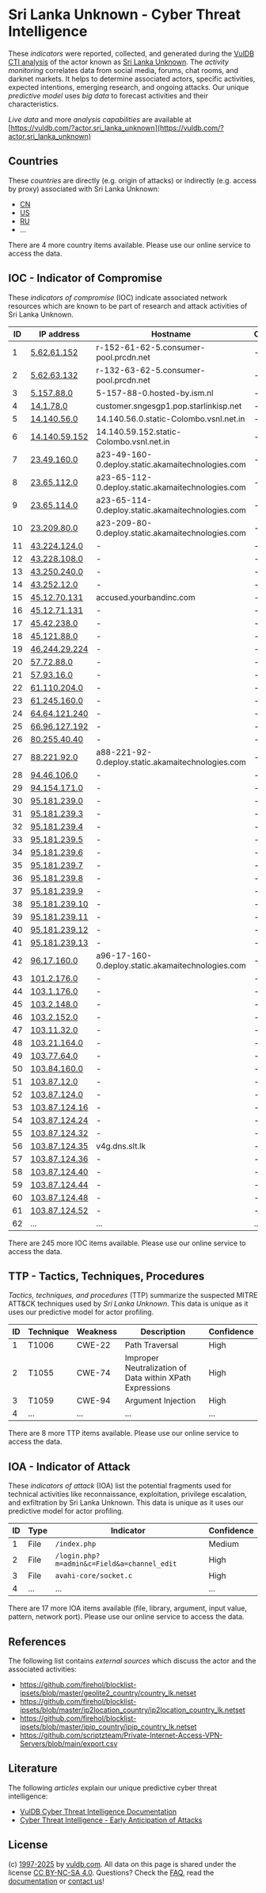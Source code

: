 # Sri Lanka Unknown - Cyber Threat Intelligence

These _indicators_ were reported, collected, and generated during the [VulDB CTI analysis](https://vuldb.com/?kb.cti) of the actor known as [Sri Lanka Unknown](https://vuldb.com/?actor.sri_lanka_unknown). The _activity monitoring_ correlates data from social media, forums, chat rooms, and darknet markets. It helps to determine associated actors, specific activities, expected intentions, emerging research, and ongoing attacks. Our unique _predictive model_ uses _big data_ to forecast activities and their characteristics.

_Live data_ and more _analysis capabilities_ are available at [https://vuldb.com/?actor.sri_lanka_unknown](https://vuldb.com/?actor.sri_lanka_unknown)

## Countries

These _countries_ are directly (e.g. origin of attacks) or indirectly (e.g. access by proxy) associated with Sri Lanka Unknown:

* [CN](https://vuldb.com/?country.cn)
* [US](https://vuldb.com/?country.us)
* [RU](https://vuldb.com/?country.ru)
* ...

There are 4 more country items available. Please use our online service to access the data.

## IOC - Indicator of Compromise

These _indicators of compromise_ (IOC) indicate associated network resources which are known to be part of research and attack activities of Sri Lanka Unknown.

ID | IP address | Hostname | Campaign | Confidence
-- | ---------- | -------- | -------- | ----------
1 | [5.62.61.152](https://vuldb.com/?ip.5.62.61.152) | r-152-61-62-5.consumer-pool.prcdn.net | - | High
2 | [5.62.63.132](https://vuldb.com/?ip.5.62.63.132) | r-132-63-62-5.consumer-pool.prcdn.net | - | High
3 | [5.157.88.0](https://vuldb.com/?ip.5.157.88.0) | 5-157-88-0.hosted-by.ism.nl | - | High
4 | [14.1.78.0](https://vuldb.com/?ip.14.1.78.0) | customer.sngesgp1.pop.starlinkisp.net | - | High
5 | [14.140.56.0](https://vuldb.com/?ip.14.140.56.0) | 14.140.56.0.static-Colombo.vsnl.net.in | - | High
6 | [14.140.59.152](https://vuldb.com/?ip.14.140.59.152) | 14.140.59.152.static-Colombo.vsnl.net.in | - | High
7 | [23.49.160.0](https://vuldb.com/?ip.23.49.160.0) | a23-49-160-0.deploy.static.akamaitechnologies.com | - | High
8 | [23.65.112.0](https://vuldb.com/?ip.23.65.112.0) | a23-65-112-0.deploy.static.akamaitechnologies.com | - | High
9 | [23.65.114.0](https://vuldb.com/?ip.23.65.114.0) | a23-65-114-0.deploy.static.akamaitechnologies.com | - | High
10 | [23.209.80.0](https://vuldb.com/?ip.23.209.80.0) | a23-209-80-0.deploy.static.akamaitechnologies.com | - | High
11 | [43.224.124.0](https://vuldb.com/?ip.43.224.124.0) | - | - | High
12 | [43.228.108.0](https://vuldb.com/?ip.43.228.108.0) | - | - | High
13 | [43.250.240.0](https://vuldb.com/?ip.43.250.240.0) | - | - | High
14 | [43.252.12.0](https://vuldb.com/?ip.43.252.12.0) | - | - | High
15 | [45.12.70.131](https://vuldb.com/?ip.45.12.70.131) | accused.yourbandinc.com | - | High
16 | [45.12.71.131](https://vuldb.com/?ip.45.12.71.131) | - | - | High
17 | [45.42.238.0](https://vuldb.com/?ip.45.42.238.0) | - | - | High
18 | [45.121.88.0](https://vuldb.com/?ip.45.121.88.0) | - | - | High
19 | [46.244.29.224](https://vuldb.com/?ip.46.244.29.224) | - | - | High
20 | [57.72.88.0](https://vuldb.com/?ip.57.72.88.0) | - | - | High
21 | [57.93.16.0](https://vuldb.com/?ip.57.93.16.0) | - | - | High
22 | [61.110.204.0](https://vuldb.com/?ip.61.110.204.0) | - | - | High
23 | [61.245.160.0](https://vuldb.com/?ip.61.245.160.0) | - | - | High
24 | [64.64.121.240](https://vuldb.com/?ip.64.64.121.240) | - | - | High
25 | [66.96.127.192](https://vuldb.com/?ip.66.96.127.192) | - | - | High
26 | [80.255.40.40](https://vuldb.com/?ip.80.255.40.40) | - | - | High
27 | [88.221.92.0](https://vuldb.com/?ip.88.221.92.0) | a88-221-92-0.deploy.static.akamaitechnologies.com | - | High
28 | [94.46.106.0](https://vuldb.com/?ip.94.46.106.0) | - | - | High
29 | [94.154.171.0](https://vuldb.com/?ip.94.154.171.0) | - | - | High
30 | [95.181.239.0](https://vuldb.com/?ip.95.181.239.0) | - | - | High
31 | [95.181.239.3](https://vuldb.com/?ip.95.181.239.3) | - | - | High
32 | [95.181.239.4](https://vuldb.com/?ip.95.181.239.4) | - | - | High
33 | [95.181.239.5](https://vuldb.com/?ip.95.181.239.5) | - | - | High
34 | [95.181.239.6](https://vuldb.com/?ip.95.181.239.6) | - | - | High
35 | [95.181.239.7](https://vuldb.com/?ip.95.181.239.7) | - | - | High
36 | [95.181.239.8](https://vuldb.com/?ip.95.181.239.8) | - | - | High
37 | [95.181.239.9](https://vuldb.com/?ip.95.181.239.9) | - | - | High
38 | [95.181.239.10](https://vuldb.com/?ip.95.181.239.10) | - | - | High
39 | [95.181.239.11](https://vuldb.com/?ip.95.181.239.11) | - | - | High
40 | [95.181.239.12](https://vuldb.com/?ip.95.181.239.12) | - | - | High
41 | [95.181.239.13](https://vuldb.com/?ip.95.181.239.13) | - | - | High
42 | [96.17.160.0](https://vuldb.com/?ip.96.17.160.0) | a96-17-160-0.deploy.static.akamaitechnologies.com | - | High
43 | [101.2.176.0](https://vuldb.com/?ip.101.2.176.0) | - | - | High
44 | [103.1.176.0](https://vuldb.com/?ip.103.1.176.0) | - | - | High
45 | [103.2.148.0](https://vuldb.com/?ip.103.2.148.0) | - | - | High
46 | [103.2.152.0](https://vuldb.com/?ip.103.2.152.0) | - | - | High
47 | [103.11.32.0](https://vuldb.com/?ip.103.11.32.0) | - | - | High
48 | [103.21.164.0](https://vuldb.com/?ip.103.21.164.0) | - | - | High
49 | [103.77.64.0](https://vuldb.com/?ip.103.77.64.0) | - | - | High
50 | [103.84.160.0](https://vuldb.com/?ip.103.84.160.0) | - | - | High
51 | [103.87.12.0](https://vuldb.com/?ip.103.87.12.0) | - | - | High
52 | [103.87.124.0](https://vuldb.com/?ip.103.87.124.0) | - | - | High
53 | [103.87.124.16](https://vuldb.com/?ip.103.87.124.16) | - | - | High
54 | [103.87.124.24](https://vuldb.com/?ip.103.87.124.24) | - | - | High
55 | [103.87.124.32](https://vuldb.com/?ip.103.87.124.32) | - | - | High
56 | [103.87.124.35](https://vuldb.com/?ip.103.87.124.35) | v4g.dns.slt.lk | - | High
57 | [103.87.124.36](https://vuldb.com/?ip.103.87.124.36) | - | - | High
58 | [103.87.124.40](https://vuldb.com/?ip.103.87.124.40) | - | - | High
59 | [103.87.124.44](https://vuldb.com/?ip.103.87.124.44) | - | - | High
60 | [103.87.124.48](https://vuldb.com/?ip.103.87.124.48) | - | - | High
61 | [103.87.124.52](https://vuldb.com/?ip.103.87.124.52) | - | - | High
62 | ... | ... | ... | ...

There are 245 more IOC items available. Please use our online service to access the data.

## TTP - Tactics, Techniques, Procedures

_Tactics, techniques, and procedures_ (TTP) summarize the suspected MITRE ATT&CK techniques used by _Sri Lanka Unknown_. This data is unique as it uses our predictive model for actor profiling.

ID | Technique | Weakness | Description | Confidence
-- | --------- | -------- | ----------- | ----------
1 | T1006 | CWE-22 | Path Traversal | High
2 | T1055 | CWE-74 | Improper Neutralization of Data within XPath Expressions | High
3 | T1059 | CWE-94 | Argument Injection | High
4 | ... | ... | ... | ...

There are 8 more TTP items available. Please use our online service to access the data.

## IOA - Indicator of Attack

These _indicators of attack_ (IOA) list the potential fragments used for technical activities like reconnaissance, exploitation, privilege escalation, and exfiltration by Sri Lanka Unknown. This data is unique as it uses our predictive model for actor profiling.

ID | Type | Indicator | Confidence
-- | ---- | --------- | ----------
1 | File | `/index.php` | Medium
2 | File | `/login.php?m=admin&c=Field&a=channel_edit` | High
3 | File | `avahi-core/socket.c` | High
4 | ... | ... | ...

There are 17 more IOA items available (file, library, argument, input value, pattern, network port). Please use our online service to access the data.

## References

The following list contains _external sources_ which discuss the actor and the associated activities:

* https://github.com/firehol/blocklist-ipsets/blob/master/geolite2_country/country_lk.netset
* https://github.com/firehol/blocklist-ipsets/blob/master/ip2location_country/ip2location_country_lk.netset
* https://github.com/firehol/blocklist-ipsets/blob/master/ipip_country/ipip_country_lk.netset
* https://github.com/scriptzteam/Private-Internet-Access-VPN-Servers/blob/main/export.csv

## Literature

The following _articles_ explain our unique predictive cyber threat intelligence:

* [VulDB Cyber Threat Intelligence Documentation](https://vuldb.com/?kb.cti)
* [Cyber Threat Intelligence - Early Anticipation of Attacks](https://www.scip.ch/en/?labs.20201022)

## License

(c) [1997-2025](https://vuldb.com/?kb.changelog) by [vuldb.com](https://vuldb.com/?kb.about). All data on this page is shared under the license [CC BY-NC-SA 4.0](https://creativecommons.org/licenses/by-nc-sa/4.0/). Questions? Check the [FAQ](https://vuldb.com/?kb.faq), read the [documentation](https://vuldb.com/?kb) or [contact us](https://vuldb.com/?contact)!
